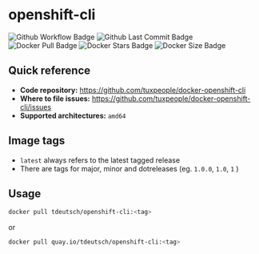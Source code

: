 # openshift-cli
![Github Workflow Badge](https://github.com/tuxpeople/docker-openshift-cli/actions/workflows/release.yml/badge.svg)
![Github Last Commit Badge](https://img.shields.io/github/last-commit/tuxpeople/docker-openshift-cli)
![Docker Pull Badge](https://img.shields.io/docker/pulls/tdeutsch/openshift-cli)
![Docker Stars Badge](https://img.shields.io/docker/stars/tdeutsch/openshift-cli)
![Docker Size Badge](https://img.shields.io/docker/image-size/tdeutsch/openshift-cli)

## Quick reference

* **Code repository:**
  https://github.com/tuxpeople/docker-openshift-cli
* **Where to file issues:**
  https://github.com/tuxpeople/docker-openshift-cli/issues
* **Supported architectures:**
  ```amd64```

## Image tags
- ```latest``` always refers to the latest tagged release
- There are tags for major, minor and dotreleases (eg. ```1.0.0```, ```1.0```, ```1``` )

## Usage

```sh
docker pull tdeutsch/openshift-cli:<tag>
```

or

```sh
docker pull quay.io/tdeutsch/openshift-cli:<tag>
```

